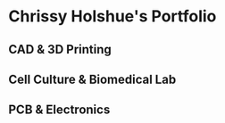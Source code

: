 # Chrissy Holshue's Portfolio


## CAD & 3D Printing

## Cell Culture & Biomedical Lab

## PCB & Electronics
